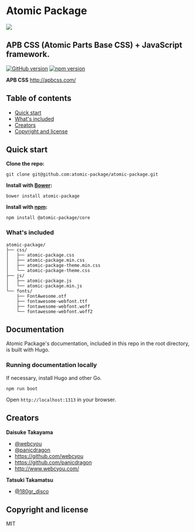 # Atomic Package
![](https://github.com/webcyou/atomic-package/blob/master/design/images/logo_main_large.png)

## APB CSS (Atomic Parts Base CSS) + JavaScript framework.

[![GitHub version](https://badge.fury.io/gh/webcyou%2Fatomic-package.svg)](https://badge.fury.io/gh/webcyou%2Fatomic-package)
[![npm version](https://badge.fury.io/js/atomic-package.svg)](https://badge.fury.io/js/atomic-package)

**APB CSS**
http://apbcss.com/

## Table of contents

* [Quick start](#quick-start)
* [What's included](#What's-included)
* [Creators](#creators)
* [Copyright and license](#copyright-and-license)


## Quick start

**Clone the repo:**
```
git clone git@github.com:atomic-package/atomic-package.git
```

**Install with [Bower](http://bower.io):**
```
bower install atomic-package
```

**Install with [npm](https://www.npmjs.com):**
```
npm install @atomic-package/core
```
### What's included

```
atomic-package/
├── css/
│   ├── atomic-package.css
│   ├── atomic-package.min.css
│   ├── atomic-package-theme.min.css
│   └── atomic-package-theme.css
├── js/
│   ├── atomic-package.js
│   └── atomic-package.min.js
└── fonts/
    ├── FontAwesome.otf
    ├── fontawesome-webfont.ttf
    ├── fontawesome-webfont.woff
    └── fontawesome-webfont.woff2
```

## Documentation

Atomic Package's documentation, included in this repo in the root directory, is built with Hugo.

### Running documentation locally

If necessary, install Hugo and other Go.

```
npm run boot
```

Open `http://localhost:1313` in your browser.

## Creators

**Daisuke Takayama**
* [@webcyou](https://twitter.com/webcyou)
* [@panicdragon](https://twitter.com/panicdragon)
* <https://github.com/webcyou>
* <https://github.com/panicdragon>
* <http://www.webcyou.com/>

**Tatsuki Takamatsu**
* [@180gr_disco](https://twitter.com/180gr_disco)


## Copyright and license
MIT
